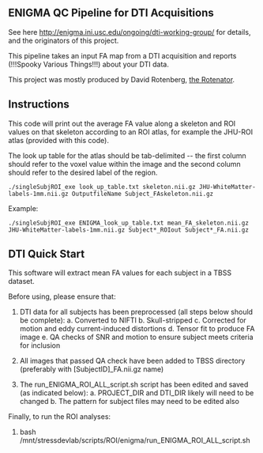 ENIGMA QC Pipeline for DTI Acquisitions
---------------------------------------

See here http://enigma.ini.usc.edu/ongoing/dti-working-group/ for details, and the originators of this project.

This pipeline takes an input FA map from a DTI acquisition and reports (!!!Spooky Various Things!!!) about your DTI data.

This project was mostly produced by David Rotenberg, [the Rotenator](mailto:david.rotenberg@camh.ca).


Instructions
------------

This code will print out the average FA value along a skeleton and ROI values on that skeleton according to an ROI atlas, for example the JHU-ROI atlas (provided with this code).

The look up table for the atlas should be tab-delimited --  the first column should refer to the voxel value within the image and the second column should refer to the desired label of the region.

    ./singleSubjROI_exe look_up_table.txt skeleton.nii.gz JHU-WhiteMatter-labels-1mm.nii.gz OutputfileName Subject_FAskeleton.nii.gz
	
Example:
 
    ./singleSubjROI_exe ENIGMA_look_up_table.txt mean_FA_skeleton.nii.gz JHU-WhiteMatter-labels-1mm.nii.gz Subject*_ROIout Subject*_FA.nii.gz

DTI Quick Start
---------------

This software will extract mean FA values for each subject in a TBSS dataset.


Before using, please ensure that:

1. DTI data for all subjects has been preprocessed (all steps below should be complete):
	a. Converted to NIFTI
	b. Skull-stripped
	c. Corrected for motion and eddy current-induced distortions
	d. Tensor fit to produce FA image
	e. QA checks of SNR and motion to ensure subject meets criteria for inclusion

2. All images that passed QA check have been added to TBSS directory (preferably with [SubjectID]_FA.nii.gz name)

3. The run_ENIGMA_ROI_ALL_script.sh script has been edited and saved (as indicated below):
	a. PROJECT_DIR and DTI_DIR likely will need to be changed
	b. The pattern for subject files may need to be edited also


Finally, to run the ROI analyses:
1. bash /mnt/stressdevlab/scripts/ROI/enigma/run_ENIGMA_ROI_ALL_script.sh